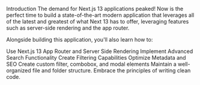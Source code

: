 Introduction
The demand for Next.js 13 applications peaked! Now is the perfect time to build a state-of-the-art modern application that leverages all of the latest and greatest of what Next 13 has to offer, leveraging features such as server-side rendering and the app router.

Alongside building this application, you'll also learn how to:

Use Next.js 13 App Router and Server Side Rendering
Implement Advanced Search Functionality
Create Filtering Capabilities
Optimize Metadata and SEO
Create custom filter, combobox, and modal elements
Maintain a well-organized file and folder structure.
Embrace the principles of writing clean code.
